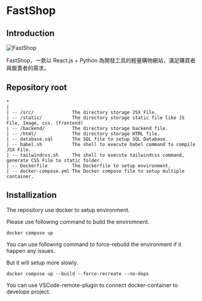 # FastShop

## Introduction

![FastShop](https://user-images.githubusercontent.com/69747731/189900653-63525935-2691-487d-9709-1a030ff7c470.png)

FastShop，一款以 React.js + Python 為開發工具的輕量購物網站，滿足購買者與販賣者的需求。


## Repository root

```
*
|
| -- /src/              The directory storage JSX File.
| -- /static/           The directory storage static file like JS File, Image, css. (frontend)
| -- /backend/          The directory storage backend file.
| -- /html/             The directory storage HTML file.
| -- database.sql       The SQL file to setup SQL Database.
| -- babel.sh           The shell to execute babel command to compile JSX File.
| -- tailwindcss.sh     The shell to execute tailwindcss command, generate CSS File to static folder.
| -- Dockerfile         The Dockerfile to setup environment.
| -- docker-compose.yml The Docker compose file to setup multiple container.
```

## Installization

The repository use docker to setup environment.

Please use following command to build the enviromnent.

```
docker compose up
```

You can use following command to force-rebuild the environment if it happen any issues.

But it will setup more slowly.

```
docker compose up --build --force-recreate --no-deps
```

You can use VSCode-remote-plugin to connect docker-container to develope project.
